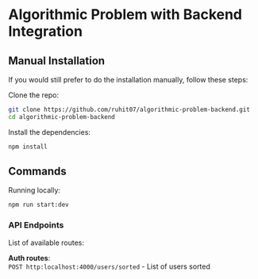 # Algorithmic Problem with Backend Integration

## Manual Installation

If you would still prefer to do the installation manually, follow these steps:

Clone the repo:

```bash
git clone https://github.com/ruhit07/algorithmic-problem-backend.git
cd algorithmic-problem-backend
```

Install the dependencies:

```bash
npm install
```

## Commands

Running locally:

```bash
npm run start:dev
```

### API Endpoints

List of available routes:

**Auth routes**:\
`POST http:localhost:4000/users/sorted` - List of users sorted
